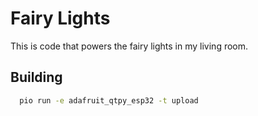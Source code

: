 # Fairy Lights

This is code that powers the fairy lights in my living room.

## Building

```sh
  pio run -e adafruit_qtpy_esp32 -t upload
```

